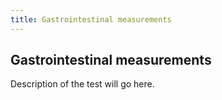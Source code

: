 ```yaml
---
title: Gastrointestinal measurements
---
```


## Gastrointestinal measurements

Description of the test will go here.
